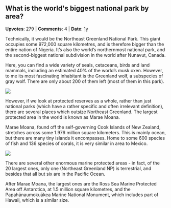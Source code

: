 ## What is the world's biggest national park by area?
    
**Upvotes**: 279 | **Comments**: 4 | **Date**: [1y](https://www.quora.com/What-is-the-worlds-biggest-national-park-by-area/answer/Gary-Meaney)

Technically, it would be the Northeast Greenland National Park. This giant occupies some 972,000 square kilometres, and is therefore bigger than the entire nation of Nigeria. It’s also the world’s northernmost national park, and the second-biggest national subdivision in the world after Nunavut, Canada.

Here, you can find a wide variety of seals, cetaceans, birds and land mammals, including an estimated 40% of the world’s musk oxen. However, to me its most fascinating inhabitant is the Greenland wolf, a subspecies of gray wolf. There are only about 200 of them left (most of them in this park).

![](https://qph.fs.quoracdn.net/main-qimg-bfa7f33a79ca569a62ff4fb9162d3419-lq)

However, if we look at protected reserves as a whole, rather than just national parks (which have a rather specific and often irrelevant definition), there are several places which outsize Northeast Greenland. The largest protected area in the world is known as Marae Moana.

Marae Moana, found off the self-governing Cook Islands of New Zealand, stretches across some 1.976 million square kilometers. This is mainly ocean, but there are many tiny islands it encompasses. Home to some 600 species of fish and 136 species of corals, it is very similar in area to Mexico.

![](https://qph.fs.quoracdn.net/main-qimg-9b6666b9effd6f0b9e519d74dfe43012-lq)

There are several other enormous marine protected areas - in fact, of the 20 largest ones, only one (Northeast Greenland NP) is terrestrial, and besides that all but six are in the Pacific Ocean.

After Marae Moana, the largest ones are the Ross Sea Marine Protected Area off Antarctica, at 1.5 million square kilometres, and the Papahānaumokuākea Marine National Monument, which includes part of Hawaii, which is a similar size.

